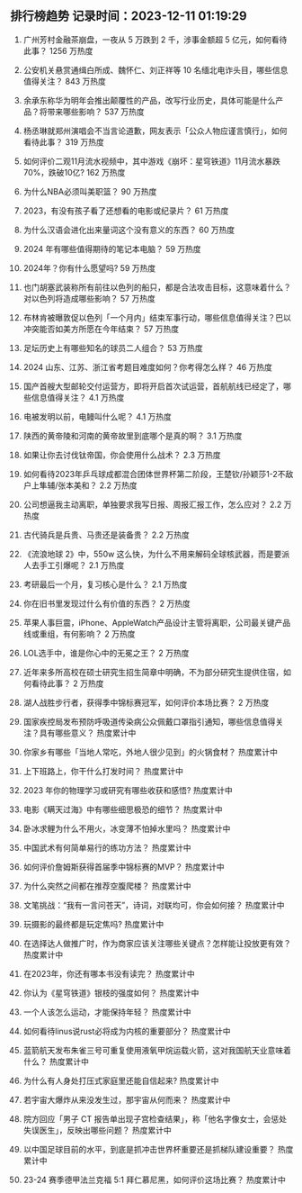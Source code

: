 
## 排行榜趋势 记录时间：2023-12-11 01:19:29
  
  1. 广州芳村金融茶崩盘，一夜从 5 万跌到 2 千，涉事金额超 5 亿元，如何看待此事？ 1256 万热度
    
  2. 公安机关悬赏通缉白所成、魏怀仁、刘正祥等 10 名缅北电诈头目，哪些信息值得关注？ 843 万热度
    
  3. 余承东称华为明年会推出颠覆性的产品，改写行业历史，具体可能是什么产品？将带来哪些影响？ 537 万热度
    
  4. 杨丞琳就郑州演唱会不当言论道歉，网友表示「公众人物应谨言慎行」，如何看待此事？ 319 万热度
    
  5. 如何评价二观11月流水视频中，其中游戏《崩坏：星穹铁道》11月流水暴跌70%，跌破10亿? 162 万热度
    
  6. 为什么NBA必须叫美职篮？ 90 万热度
    
  7. 2023，有没有孩子看了还想看的电影或纪录片？ 61 万热度
    
  8. 为什么汉语会进化出来量词这个没有意义的东西？ 60 万热度
    
  9. 2024 年有哪些值得期待的笔记本电脑？ 59 万热度
    
  10. 2024年？你有什么愿望吗? 59 万热度
    
  11. 也门胡塞武装称所有前往以色列的船只，都是合法攻击目标，这意味着什么？对以色列将造成哪些影响？ 57 万热度
    
  12. 布林肯被曝敦促以色列「一个月内」结束军事行动，哪些信息值得关注？巴以冲突能否如美方所愿在今年结束？ 57 万热度
    
  13. 足坛历史上有哪些知名的球员二人组合？ 53 万热度
    
  14. 2024 山东、江苏、浙江省考题目难度如何？你考得怎么样？ 46 万热度
    
  15. 国产首艘大型邮轮交付运营方，即将开启首次试运营，首航航线已经定了，哪些信息值得关注？ 4.1 万热度
    
  16. 电被发明以前，电鳗叫什么呢？ 4.1 万热度
    
  17. 陕西的黄帝陵和河南的黄帝故里到底哪个是真的啊？ 3.1 万热度
    
  18. 如果让你去讨伐钛帝国，你会使用什么战术？ 2.3 万热度
    
  19. 如何看待2023年乒乓球成都混合团体世界杯第二阶段，王楚钦/孙颖莎1-2不敌户上隼辅/张本美和？ 2.2 万热度
    
  20. 公司想逼我主动离职，单独要求我写日报、周报汇报工作，怎么应对？ 2.2 万热度
    
  21. 古代骑兵是兵贵、马贵还是装备贵？ 2.2 万热度
    
  22. 《流浪地球 2》中，550w 这么快，为什么不用来解码全球核武器，而是要派人去手工引爆呢？ 2.1 万热度
    
  23. 考研最后一个月，复习核心是什么？ 2.1 万热度
    
  24. 你在旧书里发现过什么有价值的东西？ 2 万热度
    
  25. 苹果人事巨震，iPhone、AppleWatch产品设计主管将离职，公司最关键产品线或重组，有何影响？ 2 万热度
    
  26. LOL选手中，谁是你心中的无冕之王？ 2 万热度
    
  27. 近年来多所高校在硕士研究生招生简章中明确，不为部分研究生提供住宿，如何看待此事？ 2 万热度
    
  28. 湖人战胜步行者，获得季中锦标赛冠军，如何评价本场比赛？ 2 万热度
    
  29. 国家疾控局发布预防呼吸道传染病公众佩戴口罩指引通知，哪些信息值得关注？具有哪些意义？ 热度累计中
    
  30. 你家乡有哪些「当地人常吃，外地人很少见到」的火锅食材？ 热度累计中
    
  31. 上下班路上，你干什么打发时间？ 热度累计中
    
  32. 2023 年你的物理学习或研究有哪些收获和感悟? 热度累计中
    
  33. 电影《瞒天过海》中有哪些细思极恐的细节？ 热度累计中
    
  34. 卧冰求鲤为什么不用火，冰变薄不怕掉水里吗？ 热度累计中
    
  35. 中国武术有何简单易行的练功方法？ 热度累计中
    
  36. 如何评价詹姆斯获得首届季中锦标赛的MVP？ 热度累计中
    
  37. 为什么突然之间都在推荐空腹爬楼？ 热度累计中
    
  38. 文笔挑战：“我有一言问苍天”，诗词，对联均可，你会如何接？ 热度累计中
    
  39. 玩摄影的最终都是玩定焦吗? 热度累计中
    
  40. 在选择达人做推广时，作为商家应该关注哪些关键点？怎样能让投放更有效？ 热度累计中
    
  41. 在2023年，你还有哪本书没有读完？ 热度累计中
    
  42. 你认为《星穹铁道》银枝的强度如何？ 热度累计中
    
  43. 一个人该怎么运动，才能保持年轻？ 热度累计中
    
  44. 如何看待linus说rust必将成为内核的重要部分？ 热度累计中
    
  45. 蓝箭航天发布朱雀三号可重复使用液氧甲烷运载火箭，这对我国航天业意味着什么？ 热度累计中
    
  46. 为什么有人身处打压式家庭里还能自信起来? 热度累计中
    
  47. 若宇宙大爆炸从来没发生过，那宇宙从何而来？ 热度累计中
    
  48. 院方回应「男子 CT 报告单出现子宫检查结果」，称「他名字像女士，会惩处失误医生」，反映出哪些问题？ 热度累计中
    
  49. 以中国足球目前的水平，到底是抓冲击世界杯重要还是抓梯队建设重要？ 热度累计中
    
  50. 23-24 赛季德甲法兰克福 5:1 拜仁慕尼黑，如何评价这场比赛？ 热度累计中
    